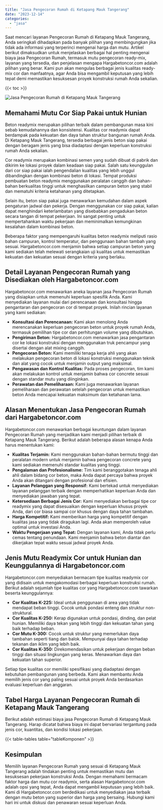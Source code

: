 ```yaml
---
title: "Jasa Pengecoran Rumah di Ketapang Mauk Tangerang"
date: "2023-12-14"
categories: 
  - "jasa"
---
```



Saat mencari layanan Pengecoran Rumah di Ketapang Mauk Tangerang, Anda seringkali dihadapkan pada banyak pilihan yang membingungkan jika tidak ada informasi yang terperinci mengenai harga dan mutu. Artikel berikut dimaksudkan untuk menjelaskan berbagai hal penting mengenai biaya jasa Pengecoran Rumah, termasuk mutu pengecoran ready-mix, layanan yang tersedia, dan penjelasan mengapa Hargabetoncor.com adalah pilihan yang benar. Kami pun akan mengulas berbagai jenis kualitas ready-mix cor dan manfaatnya, agar Anda bisa mengambil keputusan yang lebih tepat demi memastikan kesuksesan proyek konstruksi rumah Anda sekalian.

{{< toc >}}

![Jasa Pengecoran Rumah di Ketapang Mauk Tangerang](https://hargareadymixid.github.io/hbc/readymix-hbc%20(12).png)

## Memahami Mutu Cor Siap Pakai untuk Hunian

Beton readymix merupakan pilihan terbaik dalam pembangunan masa kini sebab kemudahannya dan konsistensi. Kualitas cor readymix dapat berdampak pada kekuatan dan daya tahan struktur bangunan rumah Anda. Di Ketapang Mauk Tangerang, tersedia berbagai jenis beton siap pakai dengan beragam jenis yang bisa diadaptasi dengan keperluan konstruksi rumah Anda sekalian.

Cor readymix merupakan kombinasi semen yang sudah dibuat di pabrik dan dikirim ke lokasi proyek dalam keadaan siap pakai. Salah satu keunggulan dari cor siap pakai ialah pengendalian kualitas yang lebih unggul dibandingkan dengan kombinasi beton di lokasi. Tempat produksi pembuatan beton readymix menggunakan peralatan canggih dan bahan-bahan berkualitas tinggi untuk menghasilkan campuran beton yang stabil dan mematuhi kriteria ketahanan yang ditetapkan.

Selain itu, beton siap pakai juga menawarkan kemudahan dalam aspek pengaturan jadwal dan pekerja. Dengan menggunakan cor siap pakai, kalian dapat menghindari keterlambatan yang disebabkan pengadukan beton secara tangan di tempat pekerjaan. Ini sangat penting untuk mempertahankan waktu pekerjaan dan meminimalkan kemungkinan kesalahan dalam kombinasi beton.

Beberapa faktor yang mempengaruhi kualitas beton readymix meliputi rasio bahan campuran, kontrol temperatur, dan penggunaan bahan tambah yang sesuai. Hargabetoncor.com menjamin bahwa setiap campuran beton yang kami sediakan telah melewati serangkaian uji kualitas untuk memastikan kekuatan dan kekuatan sesuai dengan kriteria yang berlaku.

## Detail Layanan Pengecoran Rumah yang Disediakan oleh Hargabetoncor.com

Hargabetoncor.com menawarkan aneka layanan jasa Pengecoran Rumah yang disiapkan untuk memenuhi keperluan spesifik Anda. Kami menyediakan layanan mulai dari perencanaan dan konsultasi hingga pengantaran dan pengecoran cor di tempat proyek. Inilah rincian layanan yang kami sediakan:

- **Konsultasi dan Perencanaan:** Kami akan menolong Anda merencanakan keperluan pengecoran beton untuk proyek rumah Anda, termasuk pemilihan tipe cor dan perhitungan volume yang dibutuhkan.
- **Pengiriman Beton:** Hargabetoncor.com menawarkan jasa pengantaran cor ke lokasi konstruksi dengan menggunakan truk pencampur yang disertai dengan alat mixing canggih.
- **Pengecoran Beton:** Kami memiliki tenaga kerja ahli yang akan melakukan pengecoran beton di lokasi konstruksi menggunakan teknik dan alat yang cocok untuk menjamin output yang maksimal.
- **Pengawasan dan Kontrol Kualitas:** Pada proses pengecoran, tim kami akan melakukan kontrol untuk menjamin bahwa cor concrete sesuai dengan standar mutu yang diinginkan.
- **Perawatan dan Pemeliharaan:** Kami juga menawarkan layanan pemeliharaan dan perawatan setelah pengecoran untuk memastikan beton Anda mencapai kekuatan maksimum dan ketahanan lama.

## Alasan Menentukan Jasa Pengecoran Rumah dari Hargabetoncor.com

Hargabetoncor.com menawarkan berbagai keuntungan dalam layanan Pengecoran Rumah yang menjadikan kami menjadi pilihan terbaik di Ketapang Mauk Tangerang. Berikut adalah beberapa alasan kenapa Anda harus menentukan kami:

- **Kualitas Terjamin:** Kami menggunakan bahan-bahan bermutu tinggi dan peralatan modern untuk menjamin bahwa pengecoran concrete yang kami sediakan memenuhi standar kualitas yang tinggi.
- **Pengalaman dan Profesionalisme:** Tim kami beranggotakan tenaga ahli ahli dalam bidang cor beton, maka Anda dapat percaya bahwa proyek Anda akan ditangani dengan profesional dan efisien.
- **Layanan Pelanggan yang Responsif:** Kami bertekad untuk menyediakan layanan pelanggan terbaik dengan memperhatikan keperluan Anda dan menyediakan jawaban yang tepat.
- **Ketersediaan Berbagai Jenis Cor:** Kami menyediakan berbagai tipe cor readymix yang dapat disesuaikan dengan keperluan khusus proyek Anda, dari cor biasa sampai cor khusus dengan daya tahan tambahan.
- **Harga Kompetitif:** Kami memberikan harga yang kompetitif dengan kualitas jasa yang tidak diragukan lagi. Anda akan memperoleh value optimal untuk investasi Anda.
- **Waktu Pengerjaan yang Tepat:** Dengan layanan kami, Anda tidak perlu cemas tentang penundaan. Kami menjamin bahwa beton diantar dan dikerjakan tepat waktu sesuai jadwal proyek Anda.

## Jenis Mutu Readymix Cor untuk Hunian dan Keunggulannya di Hargabetoncor.com

Hargabetoncor.com menyediakan bermacam tipe kualitas readymix cor yang didisain untuk mengakomodasi berbagai keperluan konstruksi rumah. Berikut adalah sejumlah tipe kualitas cor yang Hargabetoncor.com tawarkan beserta keunggulannya:

- **Cor Kualitas K-225:** Ideal untuk penggunaan di area yang tidak mendapat beban tinggi. Cocok untuk pondasi enteng dan struktur non-struktural.
- **Cor Kualitas K-250:** Kerap digunakan untuk pondasi, dinding, dan pelat hunian. Memiliki daya tekan yang lebih tinggi dan kekuatan tahan yang baik terhadap beban.
- **Cor Mutu K-300:** Cocok untuk struktur yang memerlukan daya tambahan seperti tiang dan balok. Mempunyai daya tahan terhadap tekanan dan iklim yang lebih baik.
- **Cor Kualitas K-350:** Direkomendasikan untuk pekerjaan dengan beban tinggi dan situasi lingkungan yang keras. Menawarkan daya dan kekuatan tahan superior.

Setiap tipe kualitas cor memiliki spesifikasi yang diadaptasi dengan kebutuhan pembangunan yang berbeda. Kami akan membantu Anda memilih jenis cor yang paling sesuai untuk proyek Anda berdasarkan evaluasi keperluan dan anggaran.

## Tabel Harga Layanan Pengecoran Rumah di Ketapang Mauk Tangerang

Berikut adalah estimasi biaya jasa Pengecoran Rumah di Ketapang Mauk Tangerang. Harap dicatat bahwa biaya ini dapat bervariasi tergantung pada jenis cor, kuantitas, dan kondisi lokasi pekerjaan.

{{< table-tables table="tableKomponen" >}}

## Kesimpulan

Memilih layanan Pengecoran Rumah yang sesuai di Ketapang Mauk Tangerang adalah tindakan penting untuk memastikan mutu dan kesuksesan pekerjaan konstruksi Anda. Dengan memahami bermacam faktor harga dan mutu cor readymix, serta alasan Hargabetoncor.com adalah opsi yang tepat, Anda dapat mengambil keputusan yang lebih baik. Kami di Hargabetoncor.com berdedikasi untuk menyediakan jasa terbaik dengan mutu beton yang superior dan harga yang bersaing. Hubungi kami hari ini untuk diskusi dan penawaran sesuai keperluan Anda.
